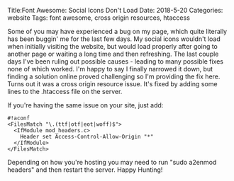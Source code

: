 Title:Font Awesome: Social Icons Don't Load
Date: 2018-5-20
Categories: website
Tags: font awesome, cross origin resources, htaccess

Some of you may have experienced a bug on my page, which quite literally has been buggin' me for the last few days. My social icons wouldn't load when initially visiting the website, but would load properly after going to another page or waiting a long time and then refreshing. The last couple days I've been ruling out possible causes - leading to many possible fixes none of which worked. I'm happy to say I finally narrowed it down, but finding a solution online proved challenging so I'm providing the fix here. Turns out it was a cross origin resource issue. It's fixed by adding some lines to the .htaccess file on the server.

If you're having the same issue on your site, just add:

	#!aconf
	<FilesMatch "\.(ttf|otf|eot|woff)$">
	  <IfModule mod_headers.c>
	    Header set Access-Control-Allow-Origin "*"
	  </IfModule>
	</FilesMatch>

Depending on how you're hosting you may need to run "sudo a2enmod headers" and then restart the server. Happy Hunting!

